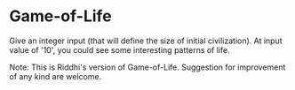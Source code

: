 # Game-of-Life
Give an integer input (that will define the size of initial civilization). At input value of '10', you could see some interesting patterns of life. 

Note:
This is Riddhi's version of Game-of-Life. Suggestion for improvement of any kind are welcome.
